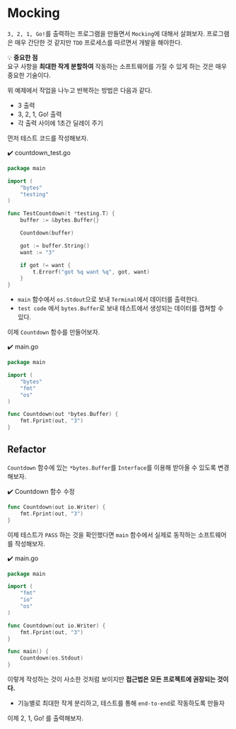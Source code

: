 # Mocking

`3, 2, 1, Go!`를 출력하는 프로그램을 만들면서 `Mocking`에 대해서 살펴보자. 프로그램은 매우 간단한 것 같지만 `TDD` 프로세스를 따르면서 개발을 해야한다.  

:bulb: **중요한 점**  
요구 사항을 **최대한 작게 분할하여** 작동하는 소프트웨어를 가질 수 있게 하는 것은 매우 중요한 기술이다.

위 예제에서 작업을 나누고 반복하는 방법은 다음과 같다.

* 3 출력
* 3, 2, 1, Go! 출력
* 각 출력 사이에 1초간 딜레이 주기

먼저 테스트 코드를 작성해보자.

:heavy_check_mark: countdown_test.go
```go
package main

import (
	"bytes"
	"testing"
)

func TestCountdown(t *testing.T) {
	buffer := &bytes.Buffer{}

	Countdown(buffer)

	got := buffer.String()
	want := "3"

	if got != want {
		t.Errorf("got %q want %q", got, want)
	}
}
```
* `main` 함수에서 `os.Stdout`으로 보내 `Terminal`에서 데이터를 출력한다.
* `test code` 에서 `bytes.Buffer`로 보내 테스트에서 생성되는 데이터를 캡쳐할 수 있다.

이제 `Countdown` 함수를 만들어보자.

:heavy_check_mark: main.go
```go
package main

import (
	"bytes"
	"fmt"
	"os"
)

func Countdown(out *bytes.Buffer) {
	fmt.Fprint(out, "3")
}
```

## Refactor

`Countdown` 함수에 있는 `*bytes.Buffer`를 `Interface`를 이용해 받아올 수 있도록 변경해보자.

:heavy_check_mark: Countdown 함수 수정
```go
func Countdown(out io.Writer) {
    fmt.Fprint(out, "3")
}
```

이제 테스트가 `PASS` 하는 것을 확인했다면 `main` 함수에서 실제로 동작하는 소프트웨어를 작성해보자.

:heavy_check_mark: main.go
```go
package main

import (
    "fmt"
    "io"
    "os"
)

func Countdown(out io.Writer) {
    fmt.Fprint(out, "3")
}

func main() {
    Countdown(os.Stdout)
}
```
이렇게 작성하는 것이 사소한 것처럼 보이지만 **접근법은 모든 프로젝트에 권장되는 것이다.**  

* 기능별로 최대한 작게 분리하고, 테스트를 통해 `end-to-end`로 작동하도록 만들자

이제 2, 1, Go! 를 출력해보자.
